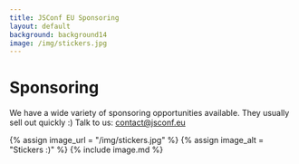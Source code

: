 ```yaml
---
title: JSConf EU Sponsoring
layout: default
background: background14
image: /img/stickers.jpg
---
```


# Sponsoring

We have a wide variety of sponsoring opportunities available. They usually sell out quickly :) Talk to us: [contact@jsconf.eu](mailto:contact@jsconf.eu)

{% assign image_url = "/img/stickers.jpg" %}
{% assign image_alt = "Stickers :)" %}
{% include image.md %}
